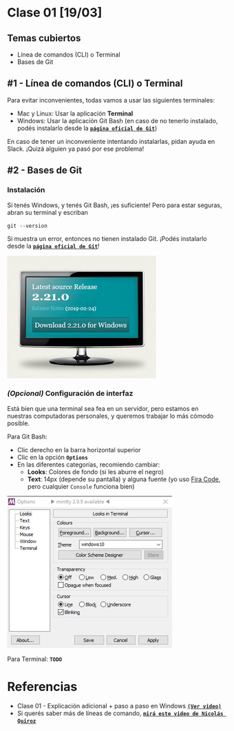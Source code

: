# Clase 01 [19/03]

## Temas cubiertos

- Línea de comandos (CLI) o Terminal
- Bases de Git

## #1 - Línea de comandos (CLI) o Terminal

Para evitar inconvenientes, todas vamos a usar las siguientes terminales:

- Mac y Linux: Usar la aplicación **Terminal**
- Windows: Usar la aplicación Git Bash (en caso de no tenerlo instalado, podés instalarlo desde la [**`página oficial de Git`**](https://git-scm.com/))

En caso de tener un inconveniente intentando instalarlas, pidan ayuda en Slack. ¡Quizá alguien ya pasó por ese problema!

## #2 - Bases de Git

### Instalación

Si tenés Windows, y tenés Git Bash, ¡es suficiente!
Pero para estar seguras, abran su terminal y escriban

```
git --version
```

Si muestra un error, entonces no tienen instalado Git. ¡Podés instalarlo desde la [**`página oficial de Git`**](https://git-scm.com/)!

![Página principal de Git](/images/instalacion-git.png)

### _(Opcional)_ Configuración de interfaz

Está bien que una terminal sea fea en un servidor, pero estamos en nuestras computadoras personales, y queremos trabajar lo más cómodo posible.

Para Git Bash:

- Clic derecho en la barra horizontal superior
- Clic en la opción **`Options`**
- En las diferentes categorías, recomiendo cambiar:
  - **Looks**: Colores de fondo (si les aburre el negro)
  - **Text**: 14px (depende su pantalla) y alguna fuente (yo uso [Fira Code](https://github.com/tonsky/FiraCode/releases/download/1.206/FiraCode_1.206.zip), pero cualquier `Console` funciona bien)

![Configuración Git (Win)](/images/configuracion-git-win.png)

Para Terminal:
**`TODO`**

# Referencias

- Clase 01 - Explicación adicional + paso a paso en Windows [**`(Ver video)`**](https://youtu.be/A7qfKmmE3z4)
- Si querés saber más de líneas de comando, [**`mirá este video de Nicolás Quiroz`**](https://youtu.be/0w3vNO1Ajuk)
